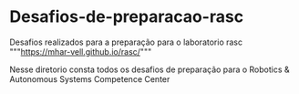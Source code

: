 # Desafios-de-preparacao-rasc

Desafios realizados para a preparação para o laboratorio rasc
 """https://mhar-vell.github.io/rasc/"""

Nesse diretorio consta todos os desafios de preparação para o Robotics & Autonomous Systems Competence Center
